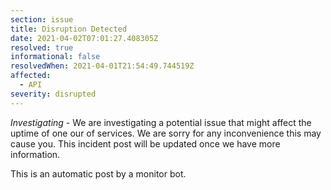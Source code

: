 ```yaml
---
section: issue
title: Disruption Detected
date: 2021-04-02T07:01:27.408305Z
resolved: true
informational: false
resolvedWhen: 2021-04-01T21:54:49.744519Z
affected:
  - API
severity: disrupted
---
```

*Investigating* - We are investigating a potential issue that might affect the uptime of one our of services. We are sorry for any inconvenience this may cause you. This incident post will be updated once we have more information.

This is an automatic post by a monitor bot.
        